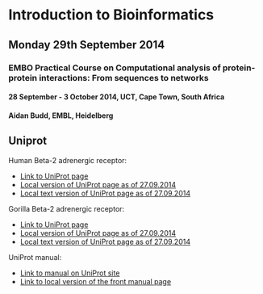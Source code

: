# Introduction to Bioinformatics
## Monday 29th September 2014
### EMBO Practical Course on Computational analysis of protein-protein interactions: From sequences to networks
#### 28 September - 3 October 2014, UCT, Cape Town, South Africa
#### Aidan Budd, EMBL, Heidelberg

## Uniprot

Human Beta-2 adrenergic receptor:

- [Link to UniProt page](http://www.uniprot.org/uniprot/P07550)
- [Local version of UniProt page as of 27.09.2014](./staticVersionsOfRemotePages/2014_09_27_UniProt_P07550_ADRB2Beta2AdrenergicReceptor.html)
- [Local text version of UniProt page as of 27.09.2014](./staticVersionsOfRemotePages/2014_09_27_UniProt_P07550_ADRB2Beta2AdrenergicReceptor.txt)

Gorilla Beta-2 adrenergic receptor:

- [Link to UniProt page](http://www.uniprot.org/uniprot/G3QRR6)
- [Local version of UniProt page as of 27.09.2014](./staticVersionsOfRemotePages/2014_09_27_UniProt_G3QRR6_GORGO_gorilla_AdrenergicReceptor.html)
- [Local text version of UniProt page as of 27.09.2014](./staticVersionsOfRemotePages/2014_09_27_UniProt_G3QRR6_GORGO_gorilla_AdrenergicReceptor.txt)


UniProt manual:

- [Link to manual on UniProt site](http://www.uniprot.org/help/?fil=section:manual)
- [Link to local version of the front manual page](./staticVersionsOfRemotePages/uniprot_section_manual_in_Help.html)